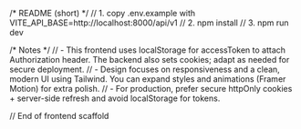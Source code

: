 /* README (short) */
// 1. copy .env.example with VITE_API_BASE=http://localhost:8000/api/v1
// 2. npm install
// 3. npm run dev

/* Notes */
// - This frontend uses localStorage for accessToken to attach Authorization header. The backend also sets cookies; adapt as needed for secure deployment.
// - Design focuses on responsiveness and a clean, modern UI using Tailwind. You can expand styles and animations (Framer Motion) for extra polish.
// - For production, prefer secure httpOnly cookies + server-side refresh and avoid localStorage for tokens.

// End of frontend scaffold